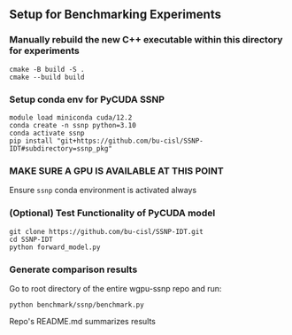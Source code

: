 ## Setup for Benchmarking Experiments

### Manually rebuild the new C++ executable within this directory for experiments
```
cmake -B build -S .
cmake --build build
```

### Setup conda env for PyCUDA SSNP
```
module load miniconda cuda/12.2
conda create -n ssnp python=3.10
conda activate ssnp
pip install "git+https://github.com/bu-cisl/SSNP-IDT#subdirectory=ssnp_pkg"
```

### MAKE SURE A GPU IS AVAILABLE AT THIS POINT
Ensure `ssnp` conda environment is activated always

### (Optional) Test Functionality of PyCUDA model
```
git clone https://github.com/bu-cisl/SSNP-IDT.git
cd SSNP-IDT
python forward_model.py
```

### Generate comparison results
Go to root directory of the entire wgpu-ssnp repo and run:
```
python benchmark/ssnp/benchmark.py
```

Repo's README.md summarizes results